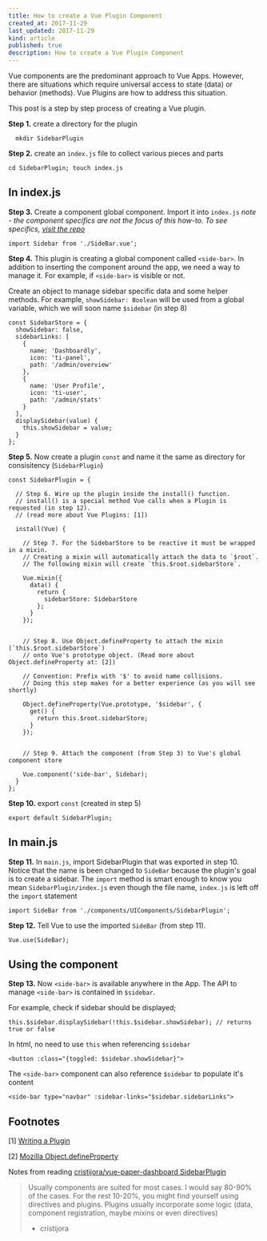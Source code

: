 ```yaml
---
title: How to create a Vue Plugin Component
created_at: 2017-11-29
last_updated: 2017-11-29
kind: article
published: true
description: How to create a Vue Plugin Component
---
```


Vue components are the predominant approach to Vue Apps. However, there are situations which require universal access to state (data) or behavior (methods). Vue Plugins are how to address this situation.

This post is a step by step process of creating a Vue plugin.

<!-- more -->

**Step 1.** create a directory for the plugin

~~~
  mkdir SidebarPlugin
~~~

**Step 2.** create an `index.js` file to collect various pieces and parts

`cd SidebarPlugin; touch index.js`

## In index.js

**Step 3.** Create a component global component. Import it into `index.js`
_note - the component specifics are not the focus of this how-to. To see specifics, [visit the repo](https://github.com/cristijora/vue-paper-dashboard/tree/master/src/components/UIComponents/SidebarPlugin)_

`import Sidebar from './SideBar.vue';`

**Step 4.** This plugin is creating a global component called `<side-bar>`. In addition to inserting the component around the app, we need a way to manage it. For example, if `<side-bar>` is visible or not.

Create an object to manage sidebar specific data and some helper methods. For example, `showSidebar: Boolean` will be used from a global variable, which we will soon name `$sidebar` (in step 8)

```
const SidebarStore = {
  showSidebar: false,
  sidebarLinks: [
    {
      name: 'Dashboardly',
      icon: 'ti-panel',
      path: '/admin/overview'
    },
    {
      name: 'User Profile',
      icon: 'ti-user',
      path: '/admin/stats'
    }
  ],
  displaySidebar(value) {
    this.showSidebar = value;
  }
};
```

**Step 5.** Now create a plugin `const` and name it the same as directory for consisitency (`SidebarPlugin`)

```
const SidebarPlugin = {

  // Step 6. Wire up the plugin inside the install() function.
  // install() is a special method Vue calls when a Plugin is requested (in step 12).
  // (read more about Vue Plugins: [1])

  install(Vue) {

    // Step 7. For the SidebarStore to be reactive it must be wrapped in a mixin.
    // Creating a mixin will automatically attach the data to `$root`.
    // The following mixin will create `this.$root.sidebarStore`.

    Vue.mixin({
      data() {
        return {
          sidebarStore: SidebarStore
        };
      }
    });


    // Step 8. Use Object.defineProperty to attach the mixin (`this.$root.sidebarStore`)
    // onto Vue's prototype object. (Read more about Object.defineProperty at: [2])

    // Convention: Prefix with '$' to avoid name collisions.
    // Doing this step makes for a better experience (as you will see shortly)

    Object.defineProperty(Vue.prototype, '$sidebar', {
      get() {
        return this.$root.sidebarStore;
      }
    });


    // Step 9. Attach the component (from Step 3) to Vue's global component store

    Vue.component('side-bar', Sidebar);
  }
};
```

**Step 10.** export `const` (created in step 5)

`export default SidebarPlugin;`

## In main.js

**Step  11.** In `main.js`, import SidebarPlugin that was exported in step 10. Notice that the name is been changed to `SideBar` because the plugin's goal is to create a sidebar. The `import` method is smart enough to know you mean `SidebarPlugin/index.js` even though the file name, `index.js` is left off the `import` statement

`import SideBar from './components/UIComponents/SidebarPlugin';`

**Step 12.** Tell Vue to use the imported `SideBar` (from step 11).

`Vue.use(SideBar);`

## Using the component

**Step 13.** Now `<side-bar>` is available anywhere in the App. The API to manage `<side-bar>` is contained in `$sidebar`.

For example, check if sidebar should be displayed;

`this.$sidebar.displaySidebar(!this.$sidebar.showSidebar); // returns true or false`

In html, no need to use `this` when referencing `$sidebar`

`<button :class="{toggled: $sidebar.showSidebar}">`

The `<side-bar>` component can also reference `$sidebar` to populate it's content

`<side-bar type="navbar" :sidebar-links="$sidebar.sidebarLinks">`

## Footnotes

[1] [Writing a Plugin](https://vuejs.org/v2/guide/plugins.html)

[2] [Mozilla Object.defineProperty](https://developer.mozilla.org/en-US/docs/Web/JavaScript/Reference/Global_Objects/Object/defineProperty)

Notes from reading [cristijora/vue-paper-dashboard SidebarPlugin](https://github.com/cristijora/vue-paper-dashboard/tree/master/src/components/UIComponents/SidebarPlugin)

> Usually components are suited for most cases. I would say 80-90% of the cases.
> For the rest 10-20%, you might find yourself using directives and plugins.
> Plugins usually incorporate some logic (data, component registration, maybe mixins or even directives)
> - cristijora

